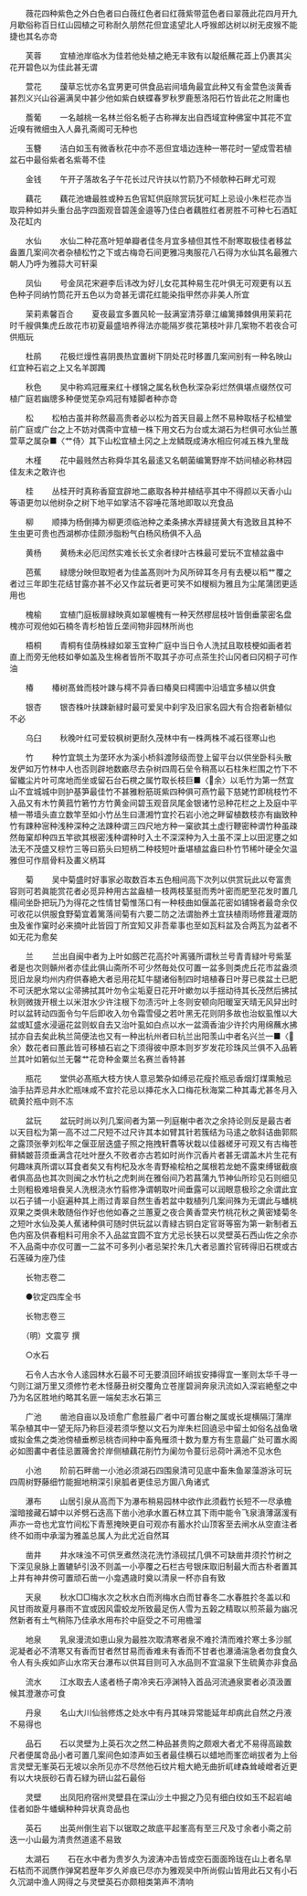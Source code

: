 <!-- { "loadSidebar": true } -->
　　薇花四种紫色之外白色者曰白薇红色者曰红薇紫带蓝色者曰翠薇此花四月开九月歇俗称百日红山园植之可称耐久朋然花但宜逺望北人呼猴郎达树以树无皮猴不能捷也其名亦竒

　　芙蓉
　　宜植池岸临水为佳若他处植之絶无丰致有以靛纸蘸花蕋上仍裹其尖花开碧色以为佳此甚无谓

　　萱花
　　蘐草忘忧亦名宜男更可供食品岩间墙角最宜此种又有金萱色淡黄香甚烈义兴山谷遍满吴中甚少他如紫白蛱蝶春罗秋罗鹿葱洛阳石竹皆此花之附庸也

　　薝葡
　　一名越桃一名林兰俗名栀子古称禅友出自西域宜种佛室中其花不宜近嗅有微细虫入人鼻孔斋阁可无种也

　　玉簪
　　洁白如玉有微香秋花中亦不恶但宜墙边连种一帯花时一望成雪若植盆石中最俗紫者名紫蕚不佳

　　金钱
　　午开子落故名子午花长过尺许扶以竹箭乃不倾欹种石畔尤可观

　　藕花
　　藕花池塘最胜或种五色官缸供庭除赏玩犹可缸上忌设小朱栏花亦当取异种如并头重台品字四面观音碧莲金邉等乃佳白者藕胜红者房胜不可种七石酒缸及花缸内

　　水仙
　　水仙二种花髙叶短单瓣者佳冬月宜多植但其性不耐寒取极佳者移盆盎置几案间次者杂植松竹之下或古梅竒石间更雅冯夷服花八石得为水仙其名最雅六朝人乃呼为雅蒜大可轩渠

　　凤仙
　　号金凤花宋避李后讳改为好儿女花其种易生花叶俱无可观更有以五色种子同纳竹筒花开五色以为竒甚无谓花红能染指甲然亦非美人所宜

　　茉莉素馨百合
　　夏夜最宜多置风轮一鼔满室清芬章江编篱挿棘俱用茉莉花时千艘俱集虎丘故花市初夏最盛培养得法亦能隔岁彂花第枝叶非几案物不若夜合可供瓶玩

　　杜鹃
　　花极烂熳性喜阴畏热宜置树下阴处花时移置几案间别有一种名映山红宜种石岩之上又名羊踯躅

　　秋色
　　吴中称鸡冠雁来红十様锦之属名秋色秋深杂彩烂然俱堪点缀然仅可植广庭若幽牕多种便觉芜杂鸡冠有矮脚者种亦竒

　　松
　　松柏古虽并称然最高贵者必以松为首天目最上然不易种取栝子松植堂前广庭或广台之上不妨对偶斋中宜植一株下用文石为台或太湖石为栏俱可水仙兰蕙萱草之属杂■〈艹侍〉其下山松宜植土冈之上龙鳞既成涛水相应何减五株九里哉

　　木槿
　　花中最贱然古称舜华其名最逺又名朝菌编篱野岸不妨间植必称林园佳友未之敢许也

　　桂
　　丛桂开时真称香窟宜辟地二畞取各种并植结亭其中不得颜以天香小山等语更勿以他树杂之树下地平如掌洁不容唾花落地即取以充食品

　　柳
　　顺挿为杨倒挿为柳更须临池种之柔条拂水弄緑搓黄大有逸致且其种不生虫更可贵也西湖栁亦佳颇渉脂粉气白杨风杨俱不入品

　　黄杨
　　黄杨未必厄闰然实难长长丈余者绿叶古株最可爱玩不宜植盆盎中

　　芭蕉
　　緑牕分映但取短者为佳盖髙则叶为风所碎耳冬月有去梗以稻艹覆之者过三年即生花结甘露亦甚不必又作盆玩者更可笑不如椶榈为雅且为尘尾蒲团更适用也

　　槐榆
　　宜植门庭板扉緑映真如翠幄槐有一种天然樛屈枝叶皆倒垂蒙密名盘槐亦可观他如石楠冬青杉柏皆丘垄间物非园林所尚也

　　梧桐
　　青桐有佳荫株緑如翠玉宜种广庭中当日令人洗拭且取枝梗如画者若直上而旁无他枝如拳如盖及生棉者皆所不取其子亦可点茶生扵山冈者曰冈桐子可作油

　　椿
　　椿树髙耸而枝叶踈与樗不异香曰椿臭曰樗圃中沿墙宜多植以供食

　　银杏
　　银杏株叶扶踈新緑时最可爱吴中刹宇及旧家名园大有合抱者新植似不必

　　乌臼
　　秋晚叶红可爱较枫树更耐久茂林中有一株两株不减石径寒山也

　　竹
　　种竹宜筑土为垄环水为溪小桥斜渡陟级而登上留平台以供坐卧科头散发俨如万竹林中人也否则辟地数畞尽去杂树四周石垒令稍髙以石柱朱栏围之竹下不留纎尘片叶可席地而坐或留石台石櫈之属竹取长枝巨■〈余〉以毛竹为第一然宜山不宜城城中则护基笋最佳竹不甚雅粉筋斑紫四种俱可燕竹最下慈姥竹即桃枝竹不入品又有木竹黄菰竹箬竹方竹黄金间碧玉观音凤尾金银诸竹忌种花栏之上及庭中平植一帯墙头直立数竿至如小竹丛生曰潇湘竹宜扵石岩小池之畔留植数枝亦有幽致种竹有踈种宻种浅种深种之法踈种谓三四尺地方种一窠欲其土虚行鞭密种谓竹种虽疎然毎窠却种四五竿欲其根密浅种谓种时入土不深深种为入土虽不深上以田泥壅之如法无不茂盛又棕竹三等曰筋头曰短柄二种枝短叶垂堪植盆盎曰朴竹节稀叶硬全欠温雅但可作扇骨料及畵义柄耳

　　菊
　　吴中菊盛时好事家必取数百本五色相间高下次列以供赏玩此以夸富贵容则可若眞能赏花者必觅异种用古盆盎植一枝两枝茎挺而秀叶密而肥至花发时置几榻间坐卧把玩乃为得花之性情甘菊惟荡口有一种枝曲如偃盖花密如铺锦者最竒余仅可收花以供服食野菊宜着篱落间菊有六要二防之法谓胎养土宜扶植雨旸修葺灌溉防虫及雀作窠时必来摘叶此皆园丁所宜知又非吾辈事也至如瓦料盆及合两瓦为盆者不如无花为愈矣

　　兰
　　兰出自闽中者为上叶如劔芒花高扵叶离骚所谓秋兰号青青緑叶号紫茎者是也次则贑州者亦佳此俱山斋所不可少然毎处仅可置一盆多则类虎丘花市盆盎须觅旧龙泉均州内府供春絶大者忌用花缸牛腿诸俗制四时培植春日叶芽已彂盆土已肥不可沃肥水常以尘帚拂拭其叶勿令尘垢夏日花开叶嫰勿以手揺动待其长茂然后拂拭秋则微拨开根土以米泔水少许注根下勿渍污叶上冬则安顿向阳暖室天晴无风舁出时时以盆转动四面令匀午后即收入勿令霜雪侵之若叶黑无花则阴多故也治蚁虱惟以大盆或缸盛水浸逼花盆则蚁自去又治叶虱如白点以水一盆滴香油少许扵内用绵蘸水拂拭亦自去矣此秇兰简便法也又有一种出杭州者曰杭兰出阳羡山中者名兴兰一■〈余〉数花者曰蕙此皆可移植石岩之下须得彼中原本则岁岁发花珍珠风兰俱不入品箬兰其叶如箬似兰无馨艹花竒种金粟兰名赛兰香特甚

　　瓶花
　　堂供必髙瓶大枝方快人意忌繁杂如缚忌花瘦扵瓶忌香烟灯煤熏触忌油手拈弄忌井水贮瓶味咸不宜扵花忌以挿花水入口梅花秋海棠二种其毒尤甚冬月入硫黄扵瓶中则不冻

　　盆玩
　　盆玩时尚以列几案间者为第一列庭榭中者次之余持论则反是最古者以天目松为第一高不过二尺短不过尺许其本如臂其针若簇结为马逺之欹斜诘曲郭熙之露顶张拳刘松年之偃亚层迭盛子照之拖拽轩翥等状栽以佳器槎牙可观又有古梅苍藓鳞皴苔须垂满含花吐叶歴久不败者亦古若如时尚作沉香片者甚无谓盖木片生花有何趣味真所谓以耳食者矣又有枸杞及水冬青野褕桧柏之属根若龙虵不露束缚锯截痕者俱高品也其次则闽之水竹杭之虎刺尚在雅俗间乃若菖蒲九节神仙所珍见石则细见土则粗极难培飬吴人洗根浇水竹翦修净谓朝取叶间垂露可以润眼意极珍之余谓此宜以石子铺一小庭遍种其上雨过青翠自然生香若盆中栽植列几案间殊为无谓此与蟠桃双果之类俱未敢随俗作好也他如春之兰蕙夏之夜合黄香萱夹竹桃花秋之黄密矮菊冬之短叶水仙及美人蕉诸种俱可随时供玩盆以青緑古铜白定官哥等窑为第一新制者五色内窑及供春粗料可用余不入品盆宜圆不宜方尤忌长狭石以灵壁英石西山佐之余亦不入品斋中亦仅可置一二盆不可多列小者忌架扵朱几大者忌置扵官砖得旧石櫈或古石莲磉为座乃佳

　　长物志卷二

　　●钦定四库全书

　　长物志卷三

　　（明）文震亨 撰

　　○水石

　　石令人古水令人逺园林水石最不可无要湏回环峭拔安挿得宜一峯则太华千寻一勺则江湖万里又须修竹老木怪藤丑树交覆角立苍崖碧涧奔泉汛流如入深岩絶壑之中乃为名区胜地约略其名匪一端矣志水石第三

　　广池
　　凿池自亩以及顷愈广愈胜最广者中可置台榭之属或长堤横隔汀蒲岸苇杂植其中一望无际乃称巨浸若须华整以文石为岸朱栏回遶忌中留土如俗名战鱼墩或拟金焦之类池傍植垂栁忌桃杏间种中畜鳬雁须十数为羣方有生意最广处可置水阁必如图畵中者佳忌置簰舍扵岸侧植藕花削竹为阑勿令蔓衍忌荷叶满池不见水色

　　小池
　　阶前石畔凿一小池必须湖石四围泉清可见底中畜朱鱼翠藻游泳可玩四周树野藤细竹能掘地稍深引泉胍者更佳忌方圎八角诸式

　　瀑布
　　山居引泉从高而下为瀑布稍易园林中欲作此须截竹长短不一尽承檐溜暗接藏石罅中以斧劈石迭高下凿小池承水置石林立其下雨中能令飞泉濆薄潺湲有声亦一竒也尤宜竹间松下青葱掩映更自可观亦有蓄水扵山顶客至去闸水从空直注者终不如雨中承溜为雅盖总属人为此尤近自然耳

　　凿井
　　井水味浊不可供烹煮然浇花洗竹涤砚拭几俱不可缺凿井须扵竹树之下深见泉脉上置辘轳引汲不则盖一小亭覆之石栏古号银床取旧制最大而古朴者置其上井有神井傍可置顽石凿一小龛遇歳时奠以清泉一杯亦自有致

　　天泉
　　秋水□□梅水次之秋水白而洌梅水白而甘春冬二水春胜扵冬盖以和风甘雨故夏月暴雨不宜或因风雷蛟龙所致最足伤人雪为五榖之精取以煎茶最为幽况然新者有土气稍陈乃佳承水用布扵中庭受之不可用檐溜

　　地泉
　　乳泉漫流如恵山泉为最胜次取清寒者泉不难扵清而难扵寒土多沙腻泥凝者必不清寒又有香而甘者然甘易而香难未有香而不甘者也瀑涌湍急者勿食食久令人有头疾如庐山水帘天台瀑布以供耳目则可入水品则不宜温泉下生硫黄亦非食品

　　流水
　　江水取去人逺者杨子南冷夹石渟渊特入首品河流通泉窦者必湏汲置候其澄澈亦可食

　　丹泉
　　名山大川仙翁修炼之处水中有丹其味异常能延年却病此自然之丹液不易得也

　　品石
　　石以灵壁为上英石次之然二种品甚贵购之颇艰大者尤不易得高踰数尺者便属竒品小者可置几案间色如漆声如玉者最佳横石以蜡地而峯峦峭拔者为上俗言灵壁无峯英石无坡以余所见亦不尽然他石纹片粗大絶无曲折屼峍森耸崚嶒者近更有以大块辰砂石青石緑为研山盆石最俗

　　灵壁
　　出凤阳府宿州灵壁县在深山沙土中掘之乃见有细白纹如玉不起岩岫佳者如卧牛蟠螭种种异状真竒品也

　　英石
　　出英州倒生岩下以锯取之故底平起峯高有至三尺及寸余者小斋之前迭一小山最为清贵然道逺不易致

　　太湖石
　　石在水中者为贵岁久为波涛冲击皆成空石面面玲珑在山上者名旱石枯而不润赝作弹窝若歴年岁久斧痕已尽亦为雅观吴中所尚假山皆用此石又有小石久沉湖中渔人网得之与灵壁英石亦颇相类第声不清响
